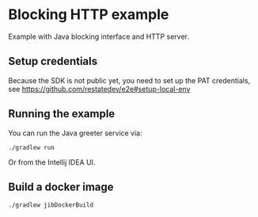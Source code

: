 # Blocking HTTP example

Example with Java blocking interface and HTTP server.

## Setup credentials

Because the SDK is not public yet, you need to set up the PAT credentials, see https://github.com/restatedev/e2e#setup-local-env

## Running the example

You can run the Java greeter service via:

```shell
./gradlew run
```

Or from the Intellij IDEA UI.

## Build a docker image

```shell
./gradlew jibDockerBuild
```